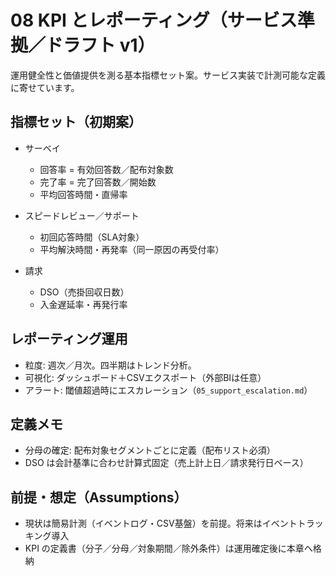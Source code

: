 # 08 KPI とレポーティング（サービス準拠／ドラフト v1）

運用健全性と価値提供を測る基本指標セット案。サービス実装で計測可能な定義に寄せています。

## 指標セット（初期案）
- サーベイ
  - 回答率 = 有効回答数／配布対象数
  - 完了率 = 完了回答数／開始数
  - 平均回答時間・直帰率

- スピードレビュー／サポート
  - 初回応答時間（SLA対象）
  - 平均解決時間・再発率（同一原因の再受付率）

- 請求
  - DSO（売掛回収日数）
  - 入金遅延率・再発行率

## レポーティング運用
- 粒度: 週次／月次。四半期はトレンド分析。
- 可視化: ダッシュボード＋CSVエクスポート（外部BIは任意）
- アラート: 閾値超過時にエスカレーション（`05_support_escalation.md`）

## 定義メモ
- 分母の確定: 配布対象セグメントごとに定義（配布リスト必須）
- DSO は会計基準に合わせ計算式固定（売上計上日／請求発行日ベース）

## 前提・想定（Assumptions）
- 現状は簡易計測（イベントログ・CSV基盤）を前提。将来はイベントトラッキング導入
- KPI の定義書（分子／分母／対象期間／除外条件）は運用確定後に本章へ格納


